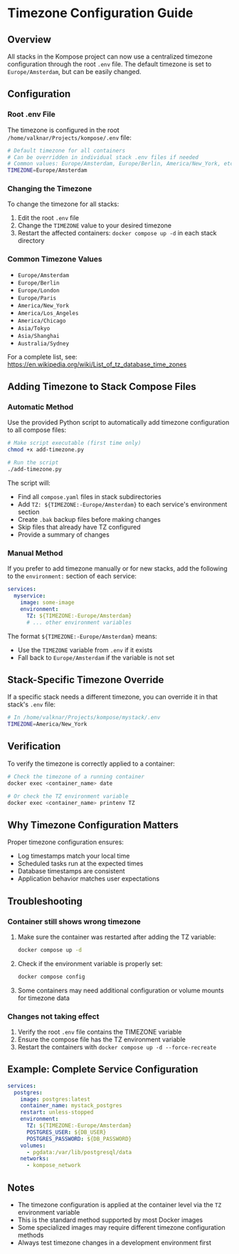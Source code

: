 # Timezone Configuration Guide

## Overview

All stacks in the Kompose project can now use a centralized timezone configuration through the root `.env` file. The default timezone is set to `Europe/Amsterdam`, but can be easily changed.

## Configuration

### Root .env File

The timezone is configured in the root `/home/valknar/Projects/kompose/.env` file:

```bash
# Default timezone for all containers
# Can be overridden in individual stack .env files if needed
# Common values: Europe/Amsterdam, Europe/Berlin, America/New_York, etc.
TIMEZONE=Europe/Amsterdam
```

### Changing the Timezone

To change the timezone for all stacks:

1. Edit the root `.env` file
2. Change the `TIMEZONE` value to your desired timezone
3. Restart the affected containers: `docker compose up -d` in each stack directory

### Common Timezone Values

- `Europe/Amsterdam`
- `Europe/Berlin`
- `Europe/London`
- `Europe/Paris`
- `America/New_York`
- `America/Los_Angeles`
- `America/Chicago`
- `Asia/Tokyo`
- `Asia/Shanghai`
- `Australia/Sydney`

For a complete list, see: https://en.wikipedia.org/wiki/List_of_tz_database_time_zones

## Adding Timezone to Stack Compose Files

### Automatic Method

Use the provided Python script to automatically add timezone configuration to all compose files:

```bash
# Make script executable (first time only)
chmod +x add-timezone.py

# Run the script
./add-timezone.py
```

The script will:
- Find all `compose.yaml` files in stack subdirectories
- Add `TZ: ${TIMEZONE:-Europe/Amsterdam}` to each service's environment section
- Create `.bak` backup files before making changes
- Skip files that already have TZ configured
- Provide a summary of changes

### Manual Method

If you prefer to add timezone manually or for new stacks, add the following to the `environment:` section of each service:

```yaml
services:
  myservice:
    image: some-image
    environment:
      TZ: ${TIMEZONE:-Europe/Amsterdam}
      # ... other environment variables
```

The format `${TIMEZONE:-Europe/Amsterdam}` means:
- Use the `TIMEZONE` variable from `.env` if it exists
- Fall back to `Europe/Amsterdam` if the variable is not set

## Stack-Specific Timezone Override

If a specific stack needs a different timezone, you can override it in that stack's `.env` file:

```bash
# In /home/valknar/Projects/kompose/mystack/.env
TIMEZONE=America/New_York
```

## Verification

To verify the timezone is correctly applied to a container:

```bash
# Check the timezone of a running container
docker exec <container_name> date

# Or check the TZ environment variable
docker exec <container_name> printenv TZ
```

## Why Timezone Configuration Matters

Proper timezone configuration ensures:
- Log timestamps match your local time
- Scheduled tasks run at the expected times
- Database timestamps are consistent
- Application behavior matches user expectations

## Troubleshooting

### Container still shows wrong timezone

1. Make sure the container was restarted after adding the TZ variable:
   ```bash
   docker compose up -d
   ```

2. Check if the environment variable is properly set:
   ```bash
   docker compose config
   ```

3. Some containers may need additional configuration or volume mounts for timezone data

### Changes not taking effect

1. Verify the root `.env` file contains the TIMEZONE variable
2. Ensure the compose file has the TZ environment variable
3. Restart the containers with `docker compose up -d --force-recreate`

## Example: Complete Service Configuration

```yaml
services:
  postgres:
    image: postgres:latest
    container_name: mystack_postgres
    restart: unless-stopped
    environment:
      TZ: ${TIMEZONE:-Europe/Amsterdam}
      POSTGRES_USER: ${DB_USER}
      POSTGRES_PASSWORD: ${DB_PASSWORD}
    volumes:
      - pgdata:/var/lib/postgresql/data
    networks:
      - kompose_network
```

## Notes

- The timezone configuration is applied at the container level via the `TZ` environment variable
- This is the standard method supported by most Docker images
- Some specialized images may require different timezone configuration methods
- Always test timezone changes in a development environment first
